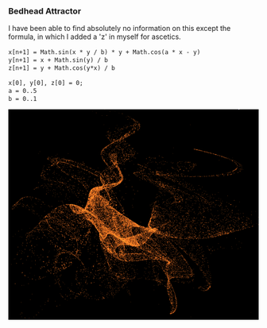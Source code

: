 ### Bedhead Attractor
I have been able to find absolutely no information on this except the formula, in which I added a 'z' in myself for ascetics.

```JS
x[n+1] = Math.sin(x * y / b) * y + Math.cos(a * x - y)
y[n+1] = x + Math.sin(y) / b
z[n+1] = y + Math.cos(y*x) / b
```
```JS
x[0], y[0], z[0] = 0;
a = 0..5
b = 0..1
```

![samplegif](sample.gif)
